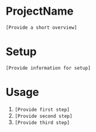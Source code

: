 # ProjectName

`[Provide a short overview]`

# Setup

`[Provide information for setup]`

# Usage

1. `[Provide first step]`
2. `[Provide second step]`
3. `[Provide third step]`
